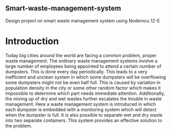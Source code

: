 ## Smart-waste-management-system

Design project on smart waste management system using Nodemcu 12-E

# Introduction

Today big cities around the world are facing a common problem, proper waste management. The ordinary waste management systems involve a large number of employees being appointed to attend a certain number of dumpsters. This is done every day periodically. This leads to a very inefficient and unclean system in which some dumpsters will be overflowing some dumpsters might not be even half full. This is caused by variation in population density in the city or some other random factor which makes it impossible to determine which part needs immediate attention. Additionally, the mixing up of dry and wet wastes further escalates the trouble in waste management. Here a waste management system is introduced in which each dumpster is embedded with a monitoring system which will detect when the dumpster is full. It is also possible to separate wet and dry waste into two separate containers. This system provides an effective solution to the problem.
